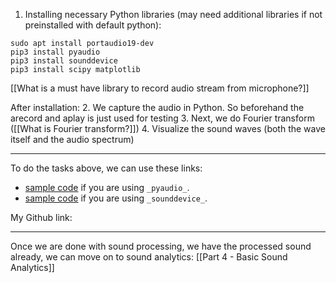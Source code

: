 1. Installing necessary Python libraries (may need additional libraries if not preinstalled with default python):

```shell
sudo apt install portaudio19-dev
pip3 install pyaudio
pip3 install sounddevice
pip3 install scipy matplotlib
```
[[What is a must have library to record audio stream from microphone?]]

After installation:
2. We capture the audio in Python. So beforehand the arecord and aplay is just used for testing
3. Next, we do Fourier transform ([[What is Fourier transform?]])
4. Visualize the sound waves (both the wave itself and the audio spectrum)


---
To do the tasks above, we can use these links:
- [sample code](https://github.com/drfuzzi/INF2009_SoundAnalytics/blob/main/Codes/microphone_streaming_with_spectrum.py) if you are using `_pyaudio_`.
- [sample code](https://github.com/drfuzzi/INF2009_SoundAnalytics/blob/main/Codes/microphone_streaming_with_spectrum_updated.py) if you are using `_sounddevice_`.

My Github link: 


---
Once we are done with sound processing, we have the processed sound already, we can move on to sound analytics:
[[Part 4 - Basic Sound Analytics]]